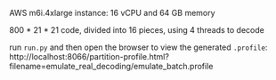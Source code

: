 
AWS m6i.4xlarge instance: 16 vCPU and 64 GB memory

800 * 21 * 21 code, divided into 16 pieces, using 4 threads to decode

run `run.py` and then open the browser to view the generated `.profile`:
http://localhost:8066/partition-profile.html?filename=emulate_real_decoding/emulate_batch.profile

